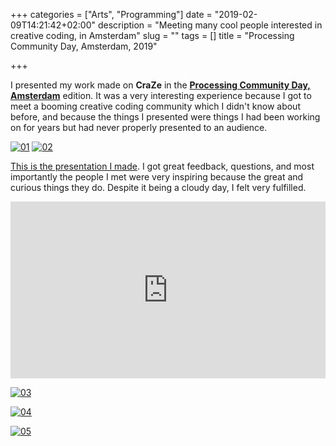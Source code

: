 +++
categories = ["Arts", "Programming"]
date = "2019-02-09T14:21:42+02:00"
description = "Meeting many cool people interested in creative coding, in Amsterdam"
slug = ""
tags = []
title = "Processing Community Day, Amsterdam, 2019"

+++





I presented my work made on **CraZe** in the **[Processing Community Day, Amsterdam](https://creativecoding.community/amsterdam)** edition. It was a very interesting experience because I got to meet a booming creative coding community which I didn't know about before, and because the things I presented were things I had been working on for years but had never properly presented to an audience.

[![01]][01]
[![02]][02]

[This is the presentation I made](https://speakerdeck.com/zubie7a/craze). I got great feedback, questions, and most importantly the people I met were very inspiring because the great and curious things they do. Despite it being a cloudy day, I felt very fulfilled.

<center><div style="left: 0; width: 100%; height: 0; position: relative; padding-bottom: 56.1972%;"><iframe src="https://speakerdeck.com/player/5e1ee73e9aac4332a6bad278d4b9a3a4" style="border: 0; top: 0; left: 0; width: 100%; height: 100%; position: absolute;" allowfullscreen scrolling="no" allow="encrypted-media"></iframe></div></center>


[![03]][03]

[![04]][04]

[![05]][05]






[01]: https://creativecoding.community/img/pcd_ams_03.png "CreativeCoding Community"
[02]: https://i.imgur.com/1TU1rI8.png "CreativeCoding Community"
[03]: https://i.imgur.com/JGP48WE.jpg "CreativeCoding Community"
[04]: https://i.imgur.com/8bas3rH.jpg "CreativeCoding Community"
[05]: https://i.imgur.com/AMGp9cY.jpg "CreativeCoding Community"